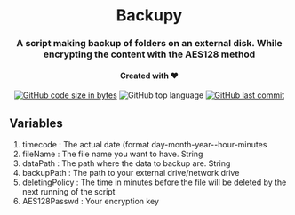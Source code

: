 <h1 align="center">Backupy</h1>
<h3 align="center">A script making backup of folders on an external disk. While encrypting the content with the AES128 method</h3>
<h4 align="center">Created with ❤️</h4>
<p align="center">
  <a href="https://github.com/IceroDev/Backupy"><img alt="GitHub code size in bytes" src="https://img.shields.io/github/languages/code-size/IceroDev/Backupy?style=for-the-badge"></a> <img alt="GitHub top language" src="https://img.shields.io/github/languages/top/IceroDev/Backupy?style=for-the-badge"> <a href="https://github.com/IceroDev/Backupy"><img alt="GitHub last commit" src="https://img.shields.io/github/last-commit/IceroDev/Backupy?style=for-the-badge"></a>
</p>

<h2>Variables</h2>
<p>
<ol>
<li>timecode : The actual date (format day-month-year--hour-minutes</li>
<li>fileName : The file name you want to have. String</li>
<li>dataPath : The path where the data to backup are. String</li>
<li>backupPath : The path to your external drive/network drive</li>
<li>deletingPolicy : The time in minutes before the file will be deleted by the next running of the script</li>
<li>AES128Passwd : Your encryption key</li>
</ol>
</p>
